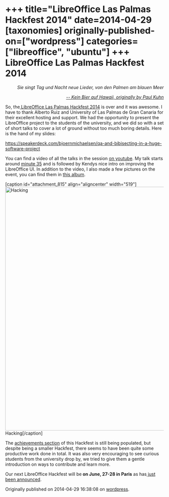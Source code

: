 +++
title="LibreOffice Las Palmas Hackfest 2014"
date=2014-04-29
[taxonomies]
originally-published-on=["wordpress"]
categories=["libreoffice", "ubuntu"]
+++
LibreOffice Las Palmas Hackfest 2014
====================================

<p style="text-align:right;"><em>Sie singt Tag und Nacht neue Lieder, </em>
<em> von den Palmen am blauen Meer</em></p>
<p style="text-align:right;"><em><a href="https://www.youtube.com/watch?v=cLoTkwKgtXE">-- Kein Bier auf Hawaii, originally by Paul Kuhn</a></em></p>
So, the<a href="https://wiki.documentfoundation.org/Hackfest/GranCanaria2014"> LibreOffice Las Palmas Hackfest 2014</a> is over and it was awesome. I have to thank Alberto Ruiz and University of Las Palmas de Gran Canaria for their excellent hosting and support. We had the opportunity to present the LibreOffice project to the students of the university, and we did so with a set of short talks to cover a lot of ground without too much boring details. Here is the hand of my slides:

https://speakerdeck.com/bjoernmichaelsen/qa-and-bibisecting-in-a-huge-software-project

You can find a video of all the talks in the session <a href="https://www.youtube.com/watch?v=1JQqjSB2Tm4">on youtube</a>. My talk starts around <a href="https://www.youtube.com/watch?feature=player_detailpage&amp;v=1JQqjSB2Tm4#t=2136">minute 35</a> and is followed by Kendys nice intro on improving the LibreOffice UI. In addition to the video, I also made a few pictures on the event, you can find them in <a href="https://plus.google.com/u/0/photos/101094190333184858950/albums/6007493338551235953?authkey=CNj5zf-HirWL3wE">this album</a>.

[caption id="attachment_815" align="aligncenter" width="519"]<a href="https://plus.google.com/u/0/photos/101094190333184858950/albums/6007493338551235953"><img src="/img/wp/2014/04/dsc08467.jpg?w=519" alt="Hacking" width="519" height="775" class="size-large wp-image-815" /></a> Hacking[/caption]

The <a href="https://wiki.documentfoundation.org/Hackfest/GranCanaria2014#Achievements">achievements section</a> of this Hackfest is still being populated, but despite being a smaller Hackfest, there seems to have been quite some productive work done in total. It was also very encouraging to see curious students from the university drop by, we tried to give them a gentle introduction on ways to contribute and learn more.

Our next LibreOffice Hackfest will be<strong> on June, 27-28 in Paris</strong> as has<a href="http://nabble.documentfoundation.org/Paris-LibreOffice-hackfest-td4106906.html"> just been announced</a>.

Originally published on 2014-04-29 16:38:08 on [wordpress](https://skyfromme.wordpress.com/2014/04/29/libreoffice-las-palmas-hackfest-2014/).
